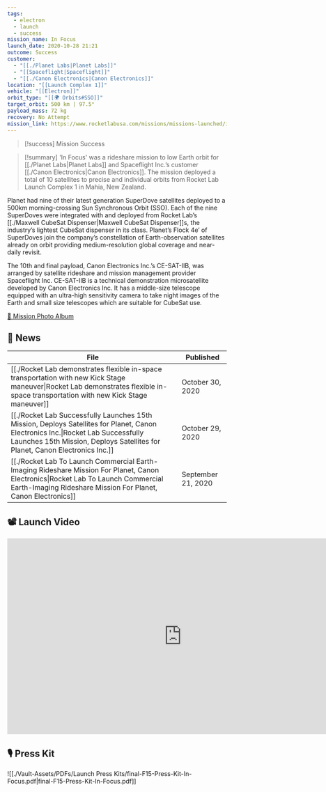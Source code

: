 ```yaml
---
tags:
  - electron
  - launch
  - success
mission_name: In Focus
launch_date: 2020-10-28 21:21
outcome: Success
customer:
  - "[[./Planet Labs|Planet Labs]]"
  - "[[Spaceflight|Spaceflight]]"
  - "[[./Canon Electronics|Canon Electronics]]"
location: "[[Launch Complex 1]]"
vehicle: "[[Electron]]"
orbit_type: "[[🌍 Orbits#SSO]]"
target_orbit: 500 km | 97.5°
payload_mass: 72 kg
recovery: No Attempt
mission_link: https://www.rocketlabusa.com/missions/missions-launched/in-focus/
---
```

>[!success] Mission Success

>[!summary]
'In Focus' was a rideshare mission to low Earth orbit for [[./Planet Labs|Planet Labs]] and Spaceflight Inc.’s customer [[./Canon Electronics|Canon Electronics]]. The mission deployed a total of 10 satellites to precise and individual orbits from Rocket Lab Launch Complex 1 in Mahia, New Zealand.
>
Planet had nine of their latest generation SuperDove satellites deployed to a 500km morning-crossing Sun Synchronous Orbit (SSO). Each of the nine SuperDoves were integrated with and deployed from Rocket Lab’s [[./Maxwell CubeSat Dispenser|Maxwell CubeSat Dispenser]]s, the industry’s lightest CubeSat dispenser in its class. Planet’s Flock 4e’ of SuperDoves join the company’s constellation of Earth-observation satellites already on orbit providing medium-resolution global coverage and near-daily revisit.
>
The 10th and final payload, Canon Electronics Inc.’s CE-SAT-IIB, was arranged by satellite rideshare and mission management provider Spaceflight Inc. CE-SAT-IIB is a technical demonstration microsatellite developed by Canon Electronics Inc. It has a middle-size telescope equipped with an ultra-high sensitivity camera to take night images of the Earth and small size telescopes which are suitable for CubeSat use.
>
[📸 Mission Photo Album](https://www.flickr.com/photos/rocketlab/albums/72157716860029003/)
## 📰 News
| File                                                                                                                                                                                                                   | Published          |
| ---------------------------------------------------------------------------------------------------------------------------------------------------------------------------------------------------------------------- | ------------------ |
| [[./Rocket Lab demonstrates flexible in-space transportation with new Kick Stage maneuver\|Rocket Lab demonstrates flexible in-space transportation with new Kick Stage maneuver]]                               | October 30, 2020   |
| [[./Rocket Lab Successfully Launches 15th Mission, Deploys Satellites for Planet, Canon Electronics Inc.\|Rocket Lab Successfully Launches 15th Mission, Deploys Satellites for Planet, Canon Electronics Inc.]] | October 29, 2020   |
| [[./Rocket Lab To Launch Commercial Earth-Imaging Rideshare Mission For Planet, Canon Electronics\|Rocket Lab To Launch Commercial Earth-Imaging Rideshare Mission For Planet, Canon Electronics]]               | September 21, 2020 |


## 📽️ Launch Video

<iframe width="800" height="450" src="https://www.youtube.com/embed/axXm-z2NzW8" title="Rocket Lab&#39;s Electron - In Focus Mission" frameborder="0" allow="accelerometer; autoplay; clipboard-write; encrypted-media; gyroscope; picture-in-picture; web-share" referrerpolicy="strict-origin-when-cross-origin" allowfullscreen></iframe>     

## 🎙️ Press Kit

![[./Vault-Assets/PDFs/Launch Press Kits/final-F15-Press-Kit-In-Focus.pdf|final-F15-Press-Kit-In-Focus.pdf]]